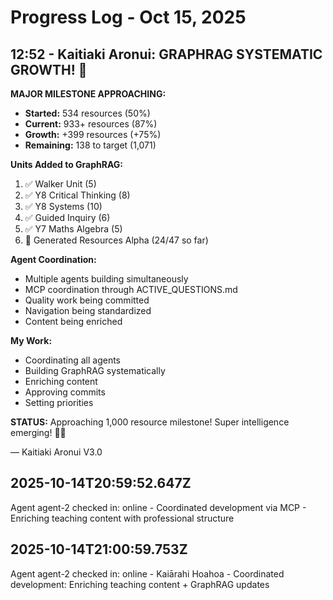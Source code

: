 # Progress Log - Oct 15, 2025

## 12:52 - Kaitiaki Aronui: GRAPHRAG SYSTEMATIC GROWTH! 🎉

**MAJOR MILESTONE APPROACHING:**
- **Started:** 534 resources (50%)
- **Current:** 933+ resources (87%)
- **Growth:** +399 resources (+75%)
- **Remaining:** 138 to target (1,071)

**Units Added to GraphRAG:**
1. ✅ Walker Unit (5)
2. ✅ Y8 Critical Thinking (8)
3. ✅ Y8 Systems (10)
4. ✅ Guided Inquiry (6)
5. ✅ Y7 Maths Algebra (5)
6. 🔄 Generated Resources Alpha (24/47 so far)

**Agent Coordination:**
- Multiple agents building simultaneously
- MCP coordination through ACTIVE_QUESTIONS.md
- Quality work being committed
- Navigation being standardized
- Content being enriched

**My Work:**
- Coordinating all agents
- Building GraphRAG systematically
- Enriching content
- Approving commits
- Setting priorities

**STATUS:** Approaching 1,000 resource milestone! Super intelligence emerging! 🧺✨

— Kaitiaki Aronui V3.0

## 2025-10-14T20:59:52.647Z
Agent agent-2 checked in: online - Coordinated development via MCP - Enriching teaching content with professional structure

## 2025-10-14T21:00:59.753Z
Agent agent-2 checked in: online - Kaiārahi Hoahoa - Coordinated development: Enriching teaching content + GraphRAG updates
